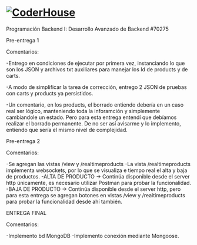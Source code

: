 # [![CoderHouse](https://www.coderhouse.com/imgs/ch.svg)](https://www.coderhouse.com/)

Programación Backend I: Desarrollo Avanzado de Backend
#70275

Pre-entrega 1

Comentarios:

-Entrego en condiciones de ejecutar por primera vez, instanciando lo que son los JSON y archivos txt auxiliares para manejar los Id de products y de carts.

-A modo de simplificar la tarea de corrección, entrego 2 JSON de pruebas con carts y products ya persistidos.

-Un comentario, en los products, el borrado entiendo debería en un caso real ser lógico, manteniendo toda la inforamción y simplemente cambiandole un estado. Pero para esta entrega entendí que debíamos realizar el borrado permanente. De no ser así avisarme y lo implemento, entiendo que sería el mismo nivel de complejidad.


Pre-entrega 2

Comentarios:

-Se agregan las vistas /view y /realtimeproducts
-La vista /realtimeproducts implementa websockets, por lo que se visualiza e tiempo real el alta y baja de productos.
-ALTA DE PRODUCTO -> Continúa disponible desde el server http únicamente, es necesario utilizar Postman para probar la funcionalidad.
-BAJA DE PRODUCTO -> Continúa disponible desde el server http, pero para esta entrega se agregan botones en vistas /view y /realtimeproducts para probar la funcionalidad desde ahí también.


ENTREGA FINAL

Comentarios:

-Implemento bd MongoDB
-Implemento conexión mediante Mongoose.